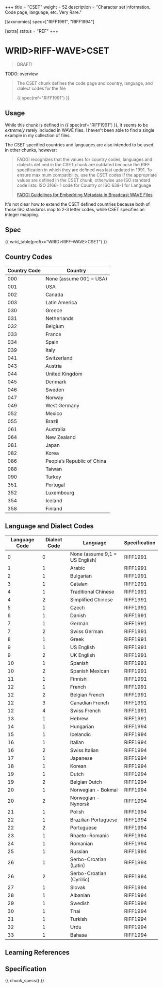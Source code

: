 +++
title = "CSET"
weight = 52
description = "Character set information. Code page, language, etc. Very Rare."

[taxonomies]
spec=["RIFF1991", "RIFF1994"]

[extra]
status = "REF"
+++

# WRID>RIFF-WAVE>CSET

> DRAFT!

TODO: overview

> The CSET chunk defines the code page and country, language, and dialect codes for the file
>
> {{ spec(ref="RIFF1991") }}

## Usage

While this chunk is defined in {{ spec(ref="RIFF1991") }}, it seems to be *extremely* rarely included in WAVE files. I haven't been able to find a single example in my collection of files. 


The CSET specified countries and languages are also intended to be used in other chunks, however: 

> FADGI recognizes that the values for country codes, languages and dialects
defined in the CSET chunk are outdated because the RIFF specification in which
they are defined was last updated in 1991.
To ensure maximum compatibility, use the CSET codes if the appropriate values
are defined in the CSET chunk, otherwise use ISO standard code lists: ISO 3166-
1 code for Country or ISO 639-1 for Language 
>
> [FADGI Guidelines for Embedding Metadata in Broadcast WAVE Files](https://www.digitizationguidelines.gov/audio-visual/documents/BWF_Embed_Guideline_v3_2021.pdf)

It's not clear how to extend the CSET defined countries because both of those ISO standards map to 2-3 letter codes, while CSET specifies an integer mapping. 


## Spec

{{ wrid_table(prefix="WRID>RIFF-WAVE>CSET") }}

## Country Codes

| Country Code | Country                    |
|-             |-                           |
| 000          | None (assume 001 = USA)    | 
| 001          | USA                        |
| 002          | Canada                     |
| 003          | Latin America              |
| 030          | Greece                     |
| 031          | Netherlands                |
| 032          | Belgium                    |
| 033          | France                     |
| 034          | Spain                      |
| 039          | Italy                      |
| 041          | Switzerland                |
| 043          | Austria                    |
| 044          | United Kingdom             |
| 045          | Denmark                    |
| 046          | Sweden                     |
| 047          | Norway                     |
| 049          | West Germany               |
| 052          | Mexico                     |
| 055          | Brazil                     |
| 061          | Australia                  |
| 064          | New Zealand                |
| 081          | Japan                      |
| 082          | Korea                      |
| 086          | People’s Republic of China |
| 088          | Taiwan                     |
| 090          | Turkey                     |
| 351          | Portugal                   |
| 352          | Luxembourg                 |
| 354          | Iceland                    |
| 358          | Finland                    |

## Language and Dialect Codes

| Language Code | Dialect Code | Language                         | Specification |
|-              |-             |-                                 |-              |
|	0	            |	0	           |	None (assume 9,1 = US English)	| RIFF1991      |
|	1	            |	1	           |	Arabic	                        | RIFF1991      |
|	2	            |	1	           |	Bulgarian	                      | RIFF1991      |
|	3	            |	1	           |	Catalan	                        | RIFF1991      |
|	4	            |	1	           |	Traditional Chinese	            | RIFF1991      |
|	4	            |	2	           |	Simplified Chinese	            | RIFF1991      |
|	5	            |	1	           |	Czech	                          | RIFF1991      |
|	6	            |	1	           |	Danish	                        | RIFF1991      |
|	7	            |	1	           |	German	                        | RIFF1991      |
|	7	            |	2	           |	Swiss German	                  | RIFF1991      |
|	8	            |	1	           |	Greek	                          | RIFF1991      |
|	9	            |	1	           |	US English	                    | RIFF1991      |
|	9	            |	2	           |	UK English	                    | RIFF1991      |
|	10	          |	1	           |	Spanish	                        | RIFF1991      |
|	10	          |	2	           |	Spanish Mexican	                | RIFF1991      |
|	11	          |	1	           |	Finnish	                        | RIFF1991      |
|	12	          |	1	           |	French	                        | RIFF1991      |
|	12	          |	2	           |	Belgian French	                | RIFF1991      |
|	12	          |	3	           |	Canadian French	                | RIFF1991      |
|	12	          |	4	           |	Swiss French	                  | RIFF1991      |
|	13	          |	1	           |	Hebrew	                        | RIFF1991      |
| 14            | 1            |  Hungarian                       | RIFF1994      |
| 15            | 1            |  Icelandic                       | RIFF1994      | 
| 16            | 1            |  Italian                         | RIFF1994      | 
| 16            | 2            |  Swiss Italian                   | RIFF1994      | 
| 17            | 1            |  Japanese                        | RIFF1994      | 
| 18            | 1            |  Korean                          | RIFF1994      | 
| 19            | 1            |  Dutch                           | RIFF1994      | 
| 19            | 2            |  Belgian Dutch                   | RIFF1994      | 
| 20            | 1            |  Norwegian - Bokmal              | RIFF1994      | 
| 20            | 2            |  Norwegian - Nynorsk             | RIFF1994      | 
| 21            | 1            |  Polish                          | RIFF1994      | 
| 22            | 1            |  Brazilian Portuguese            | RIFF1994      | 
| 22            | 2            |  Portuguese                      | RIFF1994      | 
| 23            | 1            |  Rhaeto-Romanic                  | RIFF1994      | 
| 24            | 1            |  Romanian                        | RIFF1994      | 
| 25            | 1            |  Russian                         | RIFF1994      | 
| 26            | 1            |  Serbo-Croatian (Latin)          | RIFF1994      | 
| 26            | 2            |  Serbo-Croatian (Cyrillic)       | RIFF1994      | 
| 27            | 1            |  Slovak                          | RIFF1994      | 
| 28            | 1            |  Albanian                        | RIFF1994      | 
| 29            | 1            |  Swedish                         | RIFF1994      | 
| 30            | 1            |  Thai                            | RIFF1994      | 
| 31            | 1            |  Turkish                         | RIFF1994      | 
| 32            | 1            |  Urdu                            | RIFF1994      | 
| 33            | 1            |  Bahasa                          | RIFF1994      | 


## Learning References

## Specification

{{ chunk_specs() }}


